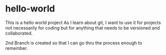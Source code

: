 # hello-world
This is a hello world project
As I learn about git, I want to use it for projects not necessarily for coding but for
anything that needs to be versioned and collaborated.

2nd Branch is created so that I can go thru the process enough to remember.
